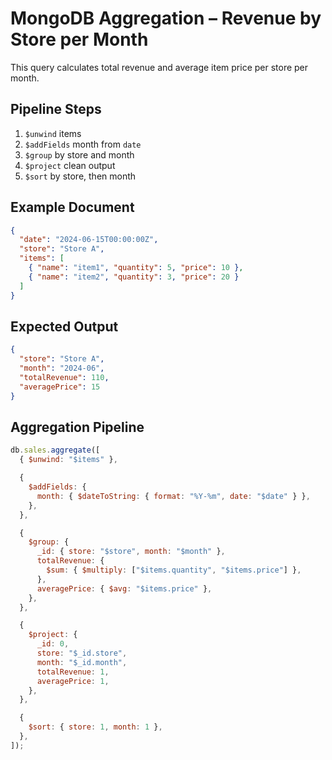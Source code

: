 # MongoDB Aggregation – Revenue by Store per Month

This query calculates total revenue and average item price per store per month.

## Pipeline Steps

1. `$unwind` items
2. `$addFields` month from `date`
3. `$group` by store and month
4. `$project` clean output
5. `$sort` by store, then month

## Example Document

```json
{
  "date": "2024-06-15T00:00:00Z",
  "store": "Store A",
  "items": [
    { "name": "item1", "quantity": 5, "price": 10 },
    { "name": "item2", "quantity": 3, "price": 20 }
  ]
}
```

## Expected Output

```json
{
  "store": "Store A",
  "month": "2024-06",
  "totalRevenue": 110,
  "averagePrice": 15
}
```

## Aggregation Pipeline

```js
db.sales.aggregate([
  { $unwind: "$items" },

  {
    $addFields: {
      month: { $dateToString: { format: "%Y-%m", date: "$date" } },
    },
  },

  {
    $group: {
      _id: { store: "$store", month: "$month" },
      totalRevenue: {
        $sum: { $multiply: ["$items.quantity", "$items.price"] },
      },
      averagePrice: { $avg: "$items.price" },
    },
  },

  {
    $project: {
      _id: 0,
      store: "$_id.store",
      month: "$_id.month",
      totalRevenue: 1,
      averagePrice: 1,
    },
  },

  {
    $sort: { store: 1, month: 1 },
  },
]);
```
